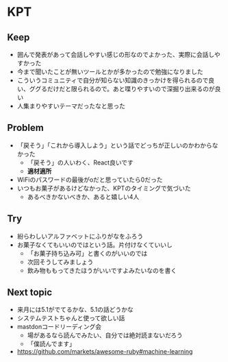 # KPT

## Keep

- 囲んで発表があって会話しやすい感じの形なのでよかった、実際に会話しやすかった
- 今まで聞いたことが無いツールとかが多かったので勉強になりました
- こういうコミュニティで自分が知らない知識のきっかけを得られるので良い、ググるだけだと限られるので。あと喋りやすいので深掘り出来るのが良い
- 人集まりやすいテーマだったなと思った

## Problem

- 「戻そう」「これから導入しよう」という話でどっちが正しいのかわからなかった
  - 「戻そう」の人いわく、React良いです
  - **適材適所**
- WiFiのパスワードの最後がoだと思っていたら0だった
- いつもお菓子があるけどなかった、KPTのタイミングで気づいた
  - あるべきかないべきか、あると嬉しい4人

## Try

- 紛らわしいアルファベットにふりがなをふろう
- お菓子なくてもいいのではという話。片付けなくていいし
  - 「お菓子持ち込み可」と書くのがいいのでは
  - 次回そうしてみましょう
  - 飲み物ももってきたほうがいいですよみたいなのを書く

## Next topic

- 来月には5.1がでてるかな、5.1の話どうかな
- システムテストちゃんと使って欲しい話
- mastdonコードリーディング会
  - 場があるなら読んでみたい、自分では絶対読まないだろう
  - 「僕読んでます」
- https://github.com/markets/awesome-ruby#machine-learning
